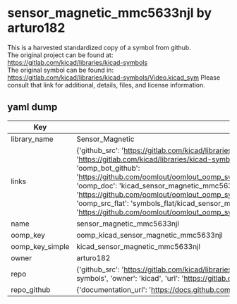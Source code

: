 # sensor_magnetic_mmc5633njl by arturo182  
This is a harvested standardized copy of a symbol from github.  
The original project can be found at:  
https://gitlab.com/kicad/libraries/kicad-symbols  
The original symbol can be found in:
https://gitlab.com/kicad/libraries/kicad-symbols/Video.kicad_sym
Please consult that link for additional, details, files, and license information.  
## yaml dump  
| Key | Value |  
| --- | --- |  
| library_name | Sensor_Magnetic |  
| links | {'github_src': 'https://gitlab.com/kicad/libraries/kicad-symbols/Video.kicad_sym', 'github_src_repo': 'https://gitlab.com/kicad/libraries/kicad-symbols', 'oomp_bot': 'kicad_sensor_magnetic_mmc5633njl/working', 'oomp_bot_github': 'https://github.com/oomlout/oomlout_oomp_symbol_bot/tree/main/kicad_sensor_magnetic_mmc5633njl/working', 'oomp_doc': 'kicad_sensor_magnetic_mmc5633njl/working', 'oomp_doc_github': 'https://github.com/oomlout/oomlout_oomp_symbol_doc/tree/main/kicad_sensor_magnetic_mmc5633njl/working', 'oomp_src_flat': 'symbols_flat/kicad_sensor_magnetic_mmc5633njl/working', 'oomp_src_flat_github': 'https://github.com/oomlout/oomlout_oomp_symbol_src/tree/main/kicad_sensor_magnetic_mmc5633njl/working'} |  
| name | sensor_magnetic_mmc5633njl |  
| oomp_key | oomp_kicad_sensor_magnetic_mmc5633njl |  
| oomp_key_simple | kicad_sensor_magnetic_mmc5633njl |  
| owner | arturo182 |  
| repo | {'github_src': 'https://gitlab.com/kicad/libraries/kicad-symbols/Video.kicad_sym', 'name': 'libraries/kicad-symbols', 'owner': 'kicad', 'url': 'https://gitlab.com/kicad/libraries/kicad-symbols'} |  
| repo_github | {'documentation_url': 'https://docs.github.com/rest/repos/repos#get-a-repository', 'message': 'Not Found'} |  

